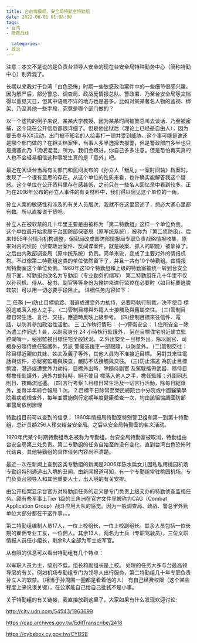 ```yaml
---
title: 台前情报局、安全局特勤室特勤组
date: 2022-06-01 01:08:00
tags:
- 台湾
- 隐蔽战线

  categories:
- 政治
---
```


注意：本文不是说的是负责台领导人安全的现在台安全局特种勤务中心（简称特勤中心）别弄混了。


长期以来我对于台湾「白色恐怖」时期一些敏感政治案件中的一些细节很感兴趣。因为解严后，部分警总、调查局、政战反情报总队、警政署、乃至台安全局等文档得以重见天日，但其中语焉不详的地方也是甚多。比如对某某著名人物的监视、绑架、乃至其他一些手段，究竟是哪个部门做的？

以一个虚构的例子来说，某某大学教授，因为某某时间被警总叫去谈话、乃至被密捕，这个现在公开信息都很详细了。但是他出狱后（理论上已经是自由人），因为要去参与XX活动，出门被不知名的人给毒打一顿并受到威胁。这个事可能是谁还是哪个部门做的？在相关档案里，当事人多半选择去报警，但是警政部门多半也只是搪塞此乃「流氓混混」所为。我们会跟进，你自己多多注意。但是恐怕再天真的人也不会轻易相信这种事发生真的是「意外」吧。



最近在阅读台当局有关部门和民间发布的《孙立人「叛乱」一案时间轴》档案时，发现了一个很有意思的存在。从这个单位的性质来看，也许确实能解答我这个疑惑。这个单位在公开资料里存在感甚低，之前只在一些名人回忆录中看到较多。正巧在2016年公布的孙立人事件的有关材料中，我们得以窥见这个单位的一角。

孙立人案的敏感性和涉及的有关人员层次，我就不在这里赘述了，想必大家心里都有数。所以直接说干货吧。

<!--more-->

孙立人在被软禁的几十年里主要是由被称为「第二特勤组」这样一个单位负责。
这个单位最开始隶属于台国防部保密局（原军统系统），被称为「第二侦防组」。后来1955年台情治机构调整，保密局改成国防部情报局专职负责战略情报收集，原来对内的侦防（侦查政治案件、反间谍案件，就是破案、抓人的职能）被拿掉了。之后由内政部调查局（原中统系统）负责。简单来说，变成了主要对外的情报机构。不过像第二特勤组这类的单位依然留下了，并且一共有10个特勤组。由情报局特勤室这个单位负责。1960年这10个特勤组和上级的特勤室被统一转到台安全局下面，特勤组也改名为专勤组（专业勤务的缩写）
第二特勤组在几十年里不仅以孙司机、侍从、秘书、副官等等身份为掩护来进行监控在必要时（如目标要逃脱软禁）可以用一切必要手段阻止。
详细任务内容如下：

二.任務
(一)防止目標偷渡、潛逃或遭受外力劫持，必要時執行制裁，決不使目 標脫逃或落入他人之手。
(二)管制目標與外籍人士接觸及與舊屬交往。
(三)管制目標日常生活、言行、交往，應適時反映上級參考。
(四)控制目標來往信件、電話，以防其參加政治性活動。
三.工作執行情形：
(一)警衛安全： 1.住所安全－除派遣工作同志 1 員，以副官身分 24 小時執行監護外， 另在目標住宅附近建立監控崗哨一，秘密監視目標住宅全般狀況。 2.外出安全－目標外出，除以副官、司機身分隨侍擔任監護外，另派 警衛支援車一部跟隨，以防意外。
(二)管制交往： 除目標近親如其妹、姊夫及義子等外，其他人員均不准接近目標。 另對其來往電話與信件，亦秘密監聽與檢查，嚴防不法接觸與交往。
(三)防止潛逃 為防止目標偷渡，潛逃或遭受外力劫持，目標外出時，除隨侍副官 及駕駛攜帶武器，隨侍目標擔任監護外，遇外力劫持時，絕不使目 標落入他人之手，擔任監護；外圍同志則日、夜輪流巡邏。
(四)言行考察 1.目標日常生活及一切言行活動，除每日紀錄外，並每半年綜合報局 1 次。 2.目標平日除常至榮民總院台中分院或中國醫藥學院看病或檢查外，每年並實施例行定期年度健康檢查一次，均由該組協調國防部 軍醫局依例辦理


特勤组目前可以查到的信息：
1960年情报局特勤室特别警卫组和第一到第十特勤组，总计员额256人移交给台安全局。之后以安全局特勤室的名义活动。

1970年代某个时期特勤组改名被称为专勤组。台安全局特勤室被取消，特勤组由台安全局第三处负责。第二专勤组的任务自始至终没有变化，直到台湾白色恐怖时代结束。其他特勤组的具体任务内容尚不清楚。

最近一次在新闻上查到这类专勤组的新闻是2006年陈水扁女儿因私私用桃园机场专勤组特别通道出入境的丑闻。由新闻报道可知，有一个专勤组常驻桃园机场，专门负责台领导人和其他重要人士，出入境的有关安排。

由公开档案显示台官方对特勤组任务的定义是专门负责上级交办的特勤侦查监视任务。颇有些军事上Tier 1级的三角洲在官方文件里被称为CAG（Combat Application Group）战斗应用大队的感觉。因为一般调查局、政战、警总里外勤单位大部分都在干这件事。。。

第二特勤组编制人员17人，一位上校组长，一位上校副组长。其余人员包括一位长期的雇佣专业工友，一位佣人。其余13人，两名为士兵（专职驾驶员），三位文职情报人员任小组长，剩余8人全部为军士或军官。

从有限的信息可以看出特勤组有几个特点：

以军职人员为主，级别不低。组长和副组长是上校。
处理的任务大多与台最高领导层的有关。例如机场专勤组专门为领导人出行服务，第二特勤组几十年专职负责孙立人的软禁。（相当于孙周围一圈都是看着他的人）
有自己经费权限（这个某些程度上来说很关键），在公家能自己给自己批钱不是小事。


关于特勤组的有关链接，我直接放到这里了，大家如果有什么发现欢迎讨论:

http://city.udn.com/54543/1963699

https://cap.archives.gov.tw/EditTranscribe/2418

https://cybsbox.cy.gov.tw/CYBSB